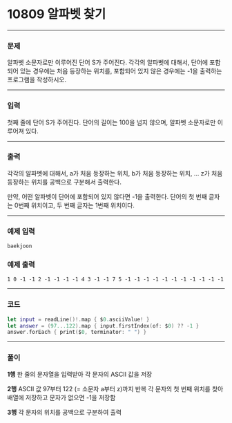 # 10809 알파벳 찾기
---
### 문제
알파벳 소문자로만 이루어진 단어 S가 주어진다. 각각의 알파벳에 대해서, 단어에 포함되어 있는 경우에는 처음 등장하는 위치를, 포함되어 있지 않은 경우에는 -1을 출력하는 프로그램을 작성하시오.

---
### 입력
첫째 줄에 단어 S가 주어진다. 단어의 길이는 100을 넘지 않으며, 알파벳 소문자로만 이루어져 있다.

---
### 출력
각각의 알파벳에 대해서, a가 처음 등장하는 위치, b가 처음 등장하는 위치, ... z가 처음 등장하는 위치를 공백으로 구분해서 출력한다.

만약, 어떤 알파벳이 단어에 포함되어 있지 않다면 -1을 출력한다. 단어의 첫 번째 글자는 0번째 위치이고, 두 번째 글자는 1번째 위치이다.

---
### 예제 입력
```
baekjoon
```
### 예제 출력
```
1 0 -1 -1 2 -1 -1 -1 -1 4 3 -1 -1 7 5 -1 -1 -1 -1 -1 -1 -1 -1 -1 -1 -1
```
---
### 코드
```swift
let input = readLine()!.map { $0.asciiValue! }
let answer = (97...122).map { input.firstIndex(of: $0) ?? -1 }
answer.forEach { print($0, terminator: " ") }
```
---
### 풀이
**1행**
한 줄의 문자열을 입력받아 각 문자의 ASCII 값을 저장

**2행**
ASCII 값 97부터 122 (= 소문자 a부터 z)까지 반복
각 문자의 첫 번째 위치를 찾아 배열에 저장하고 문자가 없으면 -1을 저장함

**3행**
각 문자의 위치를 공백으로 구분하여 출력
